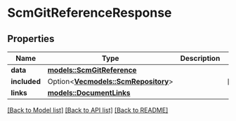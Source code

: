 # ScmGitReferenceResponse

## Properties

Name | Type | Description | Notes
------------ | ------------- | ------------- | -------------
**data** | [**models::ScmGitReference**](ScmGitReference.md) |  | 
**included** | Option<[**Vec<models::ScmRepository>**](ScmRepository.md)> |  | [optional]
**links** | [**models::DocumentLinks**](DocumentLinks.md) |  | 

[[Back to Model list]](../README.md#documentation-for-models) [[Back to API list]](../README.md#documentation-for-api-endpoints) [[Back to README]](../README.md)


